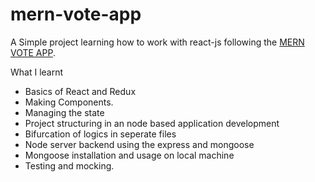# mern-vote-app

A Simple project learning how to work with react-js following the [MERN VOTE APP](https://www.youtube.com/playlist?list=PLBeQxJQNprbgrNfcntLO8N2Y-dzlMZXZe).


What I learnt
- Basics of React and Redux
- Making Components.
- Managing the state
- Project structuring in an node based application development
- Bifurcation of logics in seperate files
- Node server backend using the express and mongoose
- Mongoose installation and usage on local machine
- Testing and mocking.
